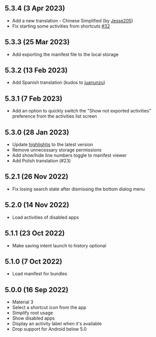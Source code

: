 ## 5.3.4 (3 Apr 2023)
- Add a new translation - Chinese Simplified (by [Jesse205](https://crowdin.com/profile/Jesse205))
- Fix starting some activities from shortcuts [#32](https://github.com/sdex/ActivityManager/issues/32)

## 5.3.3 (25 Mar 2023)
- Add exporting the manifest file to the local storage

## 5.3.2 (13 Feb 2023)
- Add Spanish translation (kudos to [juanunzu](https://crowdin.com/profile/juanunzu))

## 5.3.1 (7 Feb 2023)
- Add an option to quickly switch the "Show not exported activities" preference from the activities list screen

## 5.3.0 (28 Jan 2023)
- Update [highlightjs](https://highlightjs.org/) to the latest version
- Remove unnecessary storage permissions
- Add show/hide line numbers toggle to manifest viewer
- Add Polish translation (#23)

## 5.2.1 (26 Nov 2022)
- Fix losing search state after dismissing the bottom dialog menu

## 5.2.0 (14 Nov 2022)
- Load activities of disabled apps

## 5.1.1 (23 Oct 2022)
- Make saving intent launch to history optional

## 5.1.0 (7 Oct 2022)
- Load manifest for bundles

## 5.0.0 (16 Sep 2022)
- Material 3
- Select a shortcut icon from the app
- Simplify root usage
- Show disabled apps
- Display an activity label when it's available
- Drop support for Android below 5.0
